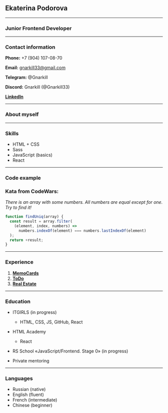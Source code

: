 ## Ekaterina Podorova

---

### Junior Frontend Developer

---

### Contact information

**Phone:** +7 (904) 107-08-70

**Email:** gnarkill33@gmail.com

**Telegram:** @Gnarkill

**Discord:** Gnarkill (@Gnarkill33)

[**LinkedIn**](https://www.linkedin.com/in/gnarkill33)

---

### About myself

---

### Skills

- HTML + CSS
- Sass
- JavaScript (basics)
- React

---

### Code example

### **Kata from CodeWars:**

_There is an array with some numbers. All numbers are equal except for one. Try to find it!_

```javascript
function findUniq(array) {
  const result = array.filter(
    (element, index, numbers) =>
      numbers.indexOf(element) === numbers.lastIndexOf(element)
  );
  return +result;
}
```

---

### Experience

1. [**MemoCards**](https://github.com/Gnarkill33/Memo_Cards.git)
2. [**ToDo**](https://github.com/Gnarkill33/ToDo_Project.git)
3. [**Real Estate**](https://github.com/Gnarkill33/Luxury_Estate_Project.git)

---

### Education

- ITGIRLS (in progress)

  - HTML, CSS, JS, GitHub, React

- HTML Academy
  - React

* RS School «JavaScript/Frontend. Stage 0» (in progress)

- Private mentoring

---

### Languages

- Russian (native)
- English (fluent)
- French (intermediate)
- Chinese (beginner)
